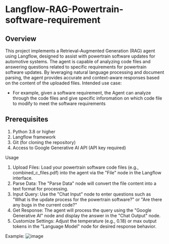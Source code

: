 # Langflow-RAG-Powertrain-software-requirement

## Overview

This project implements a Retrieval-Augmented Generation (RAG) agent using Langflow, designed to assist with powertrain software updates for automotive systems. The agent is capable of analyzing code files and answering questions related to specific requirements for powertrain software updates. By leveraging natural language processing and document parsing, the agent provides accurate and context-aware responses based on the content of the uploaded files.
Intended use case:
- For example, given a software requirement, the Agent can analyze through the code files and give specific inforomation on which code file to modify to meet the software requirements
 

## Prerequisites

1. Python 3.8 or higher
2. Langflow framework
3. Git (for cloning the repository)
4. Access to Google Generative AI API (API key required)

Usage

1. Upload Files: Load your powertrain software code files (e.g., combined_c_files.pdf) into the agent via the "File" node in the Langflow interface.
2. Parse Data: The "Parse Data" node will convert the file content into a text format for processing.
3. Input Query: Use the "Chat Input" node to enter questions such as "What is the update process for the powertrain software?" or "Are there any bugs in the current code?"
4. Get Response: The agent will process the query using the "Google Generative AI" node and display the answer in the "Chat Output" node.
5. Customize Settings: Adjust the temperature (e.g., 0.18) or max output tokens in the "Language Model" node for desired response behavior.

Example:
![image](https://github.com/user-attachments/assets/a23c8b58-41e1-420e-8177-3bca2ceecf6f)
